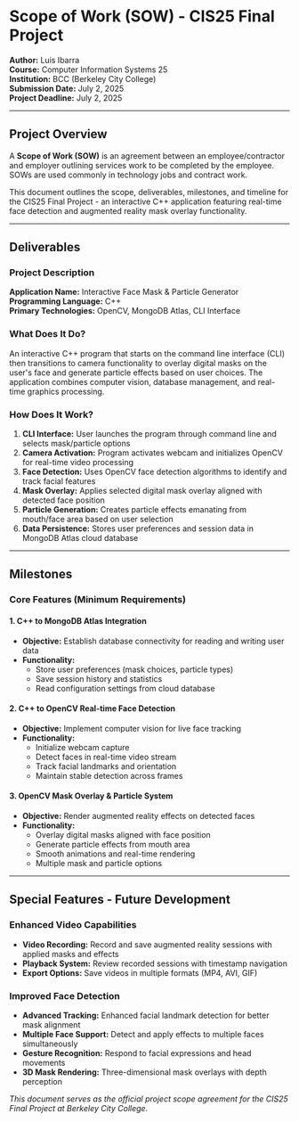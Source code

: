 # Scope of Work (SOW) - CIS25 Final Project

**Author:** Luis Ibarra  
**Course:** Computer Information Systems 25  
**Institution:** BCC (Berkeley City College)  
**Submission Date:** July 2, 2025  
**Project Deadline:** July 2, 2025

---

## Project Overview

A **Scope of Work (SOW)** is an agreement between an employee/contractor and employer outlining services work to be completed by the employee. SOWs are used commonly in technology jobs and contract work.

This document outlines the scope, deliverables, milestones, and timeline for the CIS25 Final Project - an interactive C++ application featuring real-time face detection and augmented reality mask overlay functionality.

---

## Deliverables

### Project Description

**Application Name:** Interactive Face Mask & Particle Generator  
**Programming Language:** C++  
**Primary Technologies:** OpenCV, MongoDB Atlas, CLI Interface

### What Does It Do?

An interactive C++ program that starts on the command line interface (CLI) then transitions to camera functionality to overlay digital masks on the user's face and generate particle effects based on user choices. The application combines computer vision, database management, and real-time graphics processing.

### How Does It Work?

1. **CLI Interface:** User launches the program through command line and selects mask/particle options
2. **Camera Activation:** Program activates webcam and initializes OpenCV for real-time video processing
3. **Face Detection:** Uses OpenCV face detection algorithms to identify and track facial features
4. **Mask Overlay:** Applies selected digital mask overlay aligned with detected face position
5. **Particle Generation:** Creates particle effects emanating from mouth/face area based on user selection
6. **Data Persistence:** Stores user preferences and session data in MongoDB Atlas cloud database

---

## Milestones

### Core Features (Minimum Requirements)

#### 1. C++ to MongoDB Atlas Integration

- **Objective:** Establish database connectivity for reading and writing user data
- **Functionality:**
  - Store user preferences (mask choices, particle types)
  - Save session history and statistics
  - Read configuration settings from cloud database

#### 2. C++ to OpenCV Real-time Face Detection

- **Objective:** Implement computer vision for live face tracking
- **Functionality:**
  - Initialize webcam capture
  - Detect faces in real-time video stream
  - Track facial landmarks and orientation
  - Maintain stable detection across frames

#### 3. OpenCV Mask Overlay & Particle System

- **Objective:** Render augmented reality effects on detected faces
- **Functionality:**
  - Overlay digital masks aligned with face position
  - Generate particle effects from mouth area
  - Smooth animations and real-time rendering
  - Multiple mask and particle options

---

## Special Features - Future Development

### Enhanced Video Capabilities

- **Video Recording:** Record and save augmented reality sessions with applied masks and effects
- **Playback System:** Review recorded sessions with timestamp navigation
- **Export Options:** Save videos in multiple formats (MP4, AVI, GIF)

### Improved Face Detection

- **Advanced Tracking:** Enhanced facial landmark detection for better mask alignment
- **Multiple Face Support:** Detect and apply effects to multiple faces simultaneously
- **Gesture Recognition:** Respond to facial expressions and head movements
- **3D Mask Rendering:** Three-dimensional mask overlays with depth perception

_This document serves as the official project scope agreement for the CIS25 Final Project at Berkeley City College._
